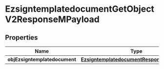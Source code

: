 
# EzsigntemplatedocumentGetObjectV2ResponseMPayload

## Properties
Name | Type | Description | Notes
------------ | ------------- | ------------- | -------------
**objEzsigntemplatedocument** | [**EzsigntemplatedocumentResponseCompound**](EzsigntemplatedocumentResponseCompound.md) |  | 



